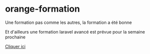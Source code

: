 # orange-formation

Une formation pas comme les autres, la formation a été bonne

Et d'ailleurs une formation laravel avancé est prévue pour la semaine prochaine 

<a href="https://www.orangedigitalcenters.com/country/CD/events/63b3dae18e7cab003b3c198d">Cliquer ici</a>

